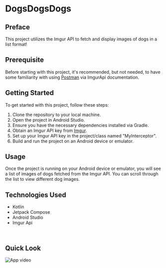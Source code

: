 # DogsDogsDogs


## Preface
This project utilizes the Imgur API to fetch and display images of dogs in a list format!  <br>

## Prerequisite
Before starting with this project, it's recommended, but not needed, to have some familiarity with using [Postman](https://apidocs.imgur.com/) via ImgurApi documentation.

## Getting Started
To get started with this project, follow these steps:

1) Clone the repository to your local machine. <br>
2) Open the project in Android Studio. <br>
3) Ensure you have the necessary dependencies installed via Gradle. <br>
4) Obtain an Imgur API key from [Imgur](https://api.imgur.com/oauth2/addclient). <br>
5) Set up your Imgur API key in the project/class named "MyInterceptor". <br>
6) Build and run the project on an Android device or emulator. <br>

## Usage
Once the project is running on your Android device or emulator, you will see a list of images of dogs fetched from the Imgur API. You can scroll through the list to view different dog images. <br>

## Technologies Used
* Kotlin
* Jetpack Compose
* Android Studio
* Imgur Api

  
<br>

 

## Quick Look
![App video](https://media.giphy.com/media/v1.Y2lkPTc5MGI3NjExMDgzb29hZmNvcDllNzhucTU5eTRzaWlqbHFxaHJkbTdxZTl3dDFsZiZlcD12MV9pbnRlcm5hbF9naWZfYnlfaWQmY3Q9Zw/VeS7PGeVrrpUZfkcnb/giphy-downsized-large.gif)
 
